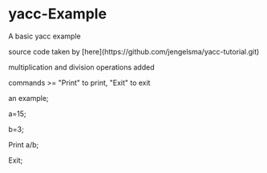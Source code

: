# yacc-Example


<p>A basic yacc example<p>
<p>source code taken by [here](https://github.com/jengelsma/yacc-tutorial.git)<p>
<p>multiplication and division operations added<p>
<p>commands >= "Print" to print,  "Exit" to exit<p>
  
<p>an example;<p>
<p>a=15;<p>
<p>b=3;<p>
<p>Print a/b;<p>
<p>Exit;<p>
